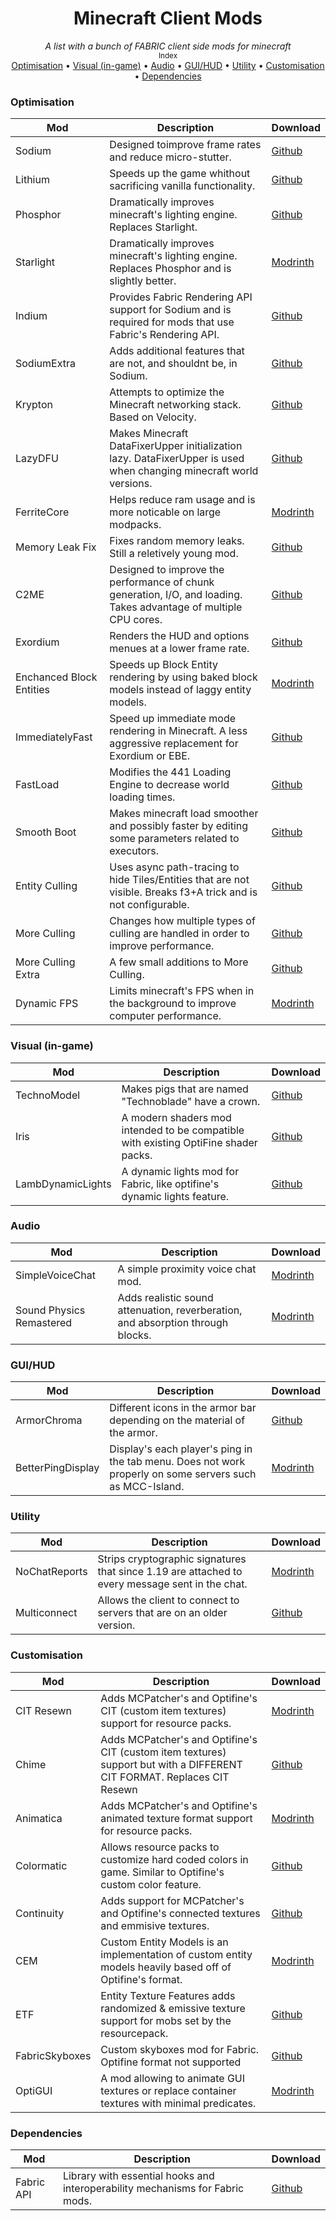 <div align="center">
    <h1>Minecraft Client Mods</h1>
    <i>A list with a bunch of FABRIC client side mods for minecraft</i>
</div>

<div align="center">
    <sub>Index</sub>
    <br />
    <a href="https://github.com/Imabanana80/Minecraft-Client-Mods#optimisation">Optimisation</a> •
    <a href="https://github.com/Imabanana80/Minecraft-Client-Mods#visual-in-game">Visual (in-game)</a> •
    <a href="https://github.com/Imabanana80/Minecraft-Client-Mods#audio">Audio</a> •
    <a href="https://github.com/Imabanana80/Minecraft-Client-Mods#guihud">GUI/HUD</a> •
    <a href="https://github.com/Imabanana80/Minecraft-Client-Mods#utility">Utility</a> •
    <a href="https://github.com/Imabanana80/Minecraft-Client-Mods#customisation">Customisation</a> •
    <a href="https://github.com/Imabanana80/Minecraft-Client-Mods#dependencies">Dependencies</a> 
</div>

### Optimisation

| Mod                      | Description                                                                                                        | Download                                                              |
| ------------------------ | ------------------------------------------------------------------------------------------------------------------ | --------------------------------------------------------------------- |
| Sodium                   | Designed toimprove frame rates and reduce micro-stutter.                                                           | [Github](https://github.com/CaffeineMC/sodium-fabric/releases)        |
| Lithium                  | Speeds up the game whithout sacrificing vanilla functionality.                                                     | [Github](https://github.com/CaffeineMC/lithium-fabric/releases)       |
| Phosphor                 | Dramatically improves minecraft's lighting engine. Replaces Starlight.                                             | [Github](https://github.com/CaffeineMC/phosphor-fabric/releases)      |
| Starlight                | Dramatically improves minecraft's lighting engine. Replaces Phosphor and is slightly better.                       | [Modrinth](https://modrinth.com/mod/starlight/versions)               |
| Indium                   | Provides Fabric Rendering API support for Sodium and is required for mods that use Fabric's Rendering API.         | [Github](https://github.com/comp500/Indium/releases)                  |
| SodiumExtra              | Adds additional features that are not, and shouldnt be, in Sodium.                                                 | [Github](https://github.com/FlashyReese/sodium-extra-fabric/releases) |
| Krypton                  | Attempts to optimize the Minecraft networking stack. Based on Velocity.                                            | [Github](https://github.com/astei/krypton/releases)                   |
| LazyDFU                  | Makes Minecraft DataFixerUpper initialization lazy. DataFixerUpper is used when changing minecraft world versions. | [Github](https://github.com/astei/lazydfu/releases)                   |
| FerriteCore              | Helps reduce ram usage and is more noticable on large modpacks.                                                    | [Modrinth](https://modrinth.com/mod/ferrite-core/versions)            |
| Memory Leak Fix          | Fixes random memory leaks. Still a reletively young mod.                                                           | [Github](https://github.com/fxmorin/MemoryLeakFix/releases/)          |
| C2ME                     | Designed to improve the performance of chunk generation, I/O, and loading. Takes advantage of multiple CPU cores.  | [Github](https://github.com/RelativityMC/C2ME-fabric/releases)        |
| Exordium                 | Renders the HUD and options menues at a lower frame rate.                                                          | [Github](https://github.com/tr7zw/Exordium/releases)                  |
| Enchanced Block Entities | Speeds up Block Entity rendering by using baked block models instead of laggy entity models.                       | [Modrinth](https://modrinth.com/mod/ebe/versions)                     |
| ImmediatelyFast          | Speed up immediate mode rendering in Minecraft. A less aggressive replacement for Exordium or EBE.                 | [Github](https://github.com/RaphiMC/ImmediatelyFast/releases/)        |
| FastLoad                 | Modifies the 441 Loading Engine to decrease world loading times.                                                   | [Github](https://github.com/BumbleSoftware/Fastload/releases)         |
| Smooth Boot              | Makes minecraft load smoother and possibly faster by editing some parameters related to executors.                 | [Github](https://github.com/UltimateBoomer/mc-smoothboot/releases)    |
| Entity Culling           | Uses async path-tracing to hide Tiles/Entities that are not visible. Breaks f3+A trick and is not configurable.    | [Github](https://github.com/tr7zw/EntityCulling/releases/)            |
| More Culling             | Changes how multiple types of culling are handled in order to improve performance.                                 | [Github](https://github.com/fxmorin/MoreCulling/releases)             |
| More Culling Extra       | A few small additions to More Culling.                                                                             | [Github](https://github.com/fxmorin/MoreCullingExtra/releases)        |
| Dynamic FPS              | Limits minecraft's FPS when in the background to improve computer performance.                                     | [Modrinth](https://modrinth.com/mod/dynamic-fps/versions)             |

### Visual (in-game)

| Mod               | Description                                                                         | Download                                                             |
| ----------------- | ----------------------------------------------------------------------------------- | -------------------------------------------------------------------- |
| TechnoModel       | Makes pigs that are named "Technoblade" have a crown.                               | [Github](https://github.com/thecolonel63/technomodel/releases/)      |
| Iris              | A modern shaders mod intended to be compatible with existing OptiFine shader packs. | [Github](https://github.com/IrisShaders/Iris/releases/)              |
| LambDynamicLights | A dynamic lights mod for Fabric, like optifine's dynamic lights feature.            | [Github](https://github.com/LambdAurora/LambDynamicLights/releases/) |

### Audio

| Mod                      | Description                                                                     | Download                                                               |
| ------------------------ | ------------------------------------------------------------------------------- | ---------------------------------------------------------------------- |
| SimpleVoiceChat          | A simple proximity voice chat mod.                                              | [Modrinth](https://modrinth.com/plugin/simple-voice-chat/versions)     |
| Sound Physics Remastered | Adds realistic sound attenuation, reverberation, and absorption through blocks. | [Modrinth](https://modrinth.com/mod/sound-physics-remastered/versions) |

### GUI/HUD

| Mod               | Description                                                                                              | Download                                                                 |
| ----------------- | -------------------------------------------------------------------------------------------------------- | ------------------------------------------------------------------------ |
| ArmorChroma       | Different icons in the armor bar depending on the material of the armor.                                 | [Github](https://github.com/A5b84/armor-chroma-fabric/releases)          |
| BetterPingDisplay | Display's each player's ping in the tab menu. Does not work properly on some servers such as MCC-Island. | [Modrinth](https://modrinth.com/mod/better-ping-display-fabric/versions) |

### Utility

| Mod           | Description                                                                                     | Download                                                         |
| ------------- | ----------------------------------------------------------------------------------------------- | ---------------------------------------------------------------- |
| NoChatReports | Strips cryptographic signatures that since 1.19 are attached to every message sent in the chat. | [Modrinth](https://modrinth.com/mod/no-chat-reports/versions)    |
| Multiconnect  | Allows the client to connect to servers that are on an older version.                           | [Github](https://github.com/Earthcomputer/multiconnect/releases) |

### Customisation

| Mod            | Description                                                                                                             | Download                                                                |
| -------------- | ----------------------------------------------------------------------------------------------------------------------- | ----------------------------------------------------------------------- |
| CIT Resewn     | Adds MCPatcher's and Optifine's CIT (custom item textures) support for resource packs.                                  | [Modrinth](https://modrinth.com/mod/cit-resewn/versions)                |
| Chime          | Adds MCPatcher's and Optifine's CIT (custom item textures) support but with a DIFFERENT CIT FORMAT. Replaces CIT Resewn | [Github](https://github.com/emilyploszaj/chime/releases/)               |
| Animatica      | Adds MCPatcher's and Optifine's animated texture format support for resource packs.                                     | [Modrinth](https://modrinth.com/mod/animatica/versions)                 |
| Colormatic     | Allows resource packs to customize hard coded colors in game. Similar to Optifine's custom color feature.               | [Github](https://github.com/kvverti/colormatic/releases/)               |
| Continuity     | Adds support for MCPatcher's and Optifine's connected textures and emmisive textures.                                   | [Github](https://github.com/PepperCode1/Continuity/releases/)           |
| CEM            | Custom Entity Models is an implementation of custom entity models heavily based off of Optifine's format.               | [Modrinth](https://modrinth.com/mod/cem/versions)                       |
| ETF            | Entity Texture Features adds randomized & emissive texture support for mobs set by the resourcepack.                    | [Github](https://github.com/Traben-0/Entity_Texture_Features/releases/) |
| FabricSkyboxes | Custom skyboxes mod for Fabric. Optifine format not supported                                                           | [Github](https://github.com/AMereBagatelle/fabricskyboxes/releases/)    |
| OptiGUI        | A mod allowing to animate GUI textures or replace container textures with minimal predicates.                           | [Modrinth](https://modrinth.com/mod/optigui/versions)                   |

### Dependencies

| Mod        | Description                                                                   | Download                                              |
| ---------- | ----------------------------------------------------------------------------- | ----------------------------------------------------- |
| Fabric API | Library with essential hooks and interoperability mechanisms for Fabric mods. | [Github](https://github.com/FabricMC/fabric/releases) |
